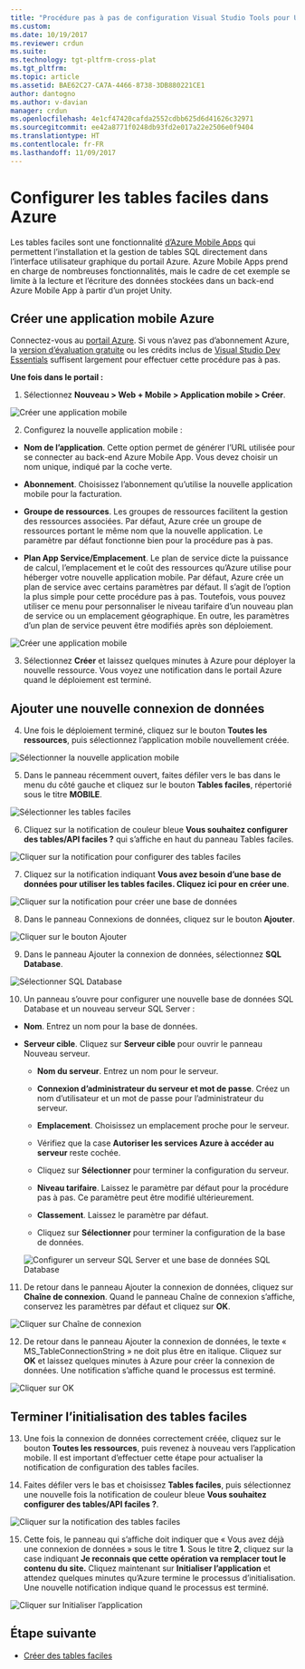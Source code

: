 ```yaml
---
title: "Procédure pas à pas de configuration Visual Studio Tools pour Unity Azure| Microsoft Docs"
ms.custom: 
ms.date: 10/19/2017
ms.reviewer: crdun
ms.suite: 
ms.technology: tgt-pltfrm-cross-plat
ms.tgt_pltfrm: 
ms.topic: article
ms.assetid: BAE62C27-CA7A-4466-8738-3DB880221CE1
author: dantogno
ms.author: v-davian
manager: crdun
ms.openlocfilehash: 4e1cf47420cafda2552cdbb625d6d41626c32971
ms.sourcegitcommit: ee42a8771f0248db93fd2e017a22e2506e0f9404
ms.translationtype: HT
ms.contentlocale: fr-FR
ms.lasthandoff: 11/09/2017
---
```

# <a name="configure-easy-tables-in-azure"></a>Configurer les tables faciles dans Azure

Les tables faciles sont une fonctionnalité [d’Azure Mobile Apps](https://azure.microsoft.com/services/app-service/mobile/) qui permettent l’installation et la gestion de tables SQL directement dans l’interface utilisateur graphique du portail Azure. Azure Mobile Apps prend en charge de nombreuses fonctionnalités, mais le cadre de cet exemple se limite à la lecture et l’écriture des données stockées dans un back-end Azure Mobile App à partir d’un projet Unity.

## <a name="create-a-new-azure-mobile-app"></a>Créer une application mobile Azure

Connectez-vous au [portail Azure](https://ms.portal.azure.com). Si vous n’avez pas d’abonnement Azure, la [version d’évaluation gratuite](https://azure.microsoft.com/en-us/free/) ou les crédits inclus de [Visual Studio Dev Essentials](https://www.visualstudio.com/dev-essentials/) suffisent largement pour effectuer cette procédure pas à pas.

**Une fois dans le portail :**

1. Sélectionnez **Nouveau > Web + Mobile > Application mobile > Créer**.

  ![Créer une application mobile](media/vstu_azure-configure-easy-tables-image1.png)

2. Configurez la nouvelle application mobile :

  * **Nom de l’application**. Cette option permet de générer l’URL utilisée pour se connecter au back-end Azure Mobile App. Vous devez choisir un nom unique, indiqué par la coche verte.

  * **Abonnement**. Choisissez l’abonnement qu’utilise la nouvelle application mobile pour la facturation.

  * **Groupe de ressources**. Les groupes de ressources facilitent la gestion des ressources associées. Par défaut, Azure crée un groupe de ressources portant le même nom que la nouvelle application. Le paramètre par défaut fonctionne bien pour la procédure pas à pas.

  *  **Plan App Service/Emplacement**. Le plan de service dicte la puissance de calcul, l’emplacement et le coût des ressources qu’Azure utilise pour héberger votre nouvelle application mobile. Par défaut, Azure crée un plan de service avec certains paramètres par défaut. Il s’agit de l’option la plus simple pour cette procédure pas à pas. Toutefois, vous pouvez utiliser ce menu pour personnaliser le niveau tarifaire d’un nouveau plan de service ou un emplacement géographique. En outre, les paramètres d’un plan de service peuvent être modifiés après son déploiement.

  ![Créer une application mobile](media/vstu_azure-configure-easy-tables-image2.png)

3. Sélectionnez **Créer** et laissez quelques minutes à Azure pour déployer la nouvelle ressource. Vous voyez une notification dans le portail Azure quand le déploiement est terminé.

## <a name="add-a-new-data-connection"></a>Ajouter une nouvelle connexion de données

4. Une fois le déploiement terminé, cliquez sur le bouton **Toutes les ressources**, puis sélectionnez l’application mobile nouvellement créée.

  ![Sélectionner la nouvelle application mobile](media/vstu_azure-configure-easy-tables-image3.png)

5. Dans le panneau récemment ouvert, faites défiler vers le bas dans le menu du côté gauche et cliquez sur le bouton **Tables faciles**, répertorié sous le titre **MOBILE**.

  ![Sélectionner les tables faciles](media/vstu_azure-configure-easy-tables-image4.png)

6. Cliquez sur la notification de couleur bleue **Vous souhaitez configurer des tables/API faciles ?** qui s’affiche en haut du panneau Tables faciles.

  ![Cliquer sur la notification pour configurer des tables faciles](media/vstu_azure-configure-easy-tables-image5.png)

7. Cliquez sur la notification indiquant **Vous avez besoin d’une base de données pour utiliser les tables faciles. Cliquez ici pour en créer une**.

  ![Cliquer sur la notification pour créer une base de données](media/vstu_azure-configure-easy-tables-image6.png)

8. Dans le panneau Connexions de données, cliquez sur le bouton **Ajouter**.

  ![Cliquer sur le bouton Ajouter](media/vstu_azure-configure-easy-tables-image7.png)

9. Dans le panneau Ajouter la connexion de données, sélectionnez **SQL Database**.

  ![Sélectionner SQL Database](media/vstu_azure-configure-easy-tables-image8.png)

10. Un panneau s’ouvre pour configurer une nouvelle base de données SQL Database et un nouveau serveur SQL Server :

  * **Nom**. Entrez un nom pour la base de données.

  * **Serveur cible**. Cliquez sur **Serveur cible** pour ouvrir le panneau Nouveau serveur.

      * **Nom du serveur**. Entrez un nom pour le serveur.

      * **Connexion d’administrateur du serveur et mot de passe**. Créez un nom d’utilisateur et un mot de passe pour l’administrateur du serveur.

      * **Emplacement**. Choisissez un emplacement proche pour le serveur.

      * Vérifiez que la case **Autoriser les services Azure à accéder au serveur** reste cochée.

      * Cliquez sur **Sélectionner** pour terminer la configuration du serveur.

    * **Niveau tarifaire**. Laissez le paramètre par défaut pour la procédure pas à pas. Ce paramètre peut être modifié ultérieurement.

    * **Classement**. Laissez le paramètre par défaut.

    * Cliquez sur **Sélectionner** pour terminer la configuration de la base de données.

    ![Configurer un serveur SQL Server et une base de données SQL Database](media/vstu_azure-configure-easy-tables-image9.png)

11. De retour dans le panneau Ajouter la connexion de données, cliquez sur **Chaîne de connexion**. Quand le panneau Chaîne de connexion s’affiche, conservez les paramètres par défaut et cliquez sur **OK**.

  ![Cliquer sur Chaîne de connexion](media/vstu_azure-configure-easy-tables-image9.1.png)

12. De retour dans le panneau Ajouter la connexion de données, le texte « MS_TableConnectionString » ne doit plus être en italique. Cliquez sur **OK** et laissez quelques minutes à Azure pour créer la connexion de données. Une notification s’affiche quand le processus est terminé.

  ![Cliquer sur OK](media/vstu_azure-configure-easy-tables-image9.2.png)

## <a name="complete-the-easy-table-initialization"></a>Terminer l’initialisation des tables faciles

13. Une fois la connexion de données correctement créée, cliquez sur le bouton **Toutes les ressources**, puis revenez à nouveau vers l’application mobile. Il est important d’effectuer cette étape pour actualiser la notification de configuration des tables faciles.

14. Faites défiler vers le bas et choisissez **Tables faciles**, puis sélectionnez une nouvelle fois la notification de couleur bleue **Vous souhaitez configurer des tables/API faciles ?**.

  ![Cliquer sur la notification des tables faciles](media/vstu_azure-configure-easy-tables-image5.png)

15. Cette fois, le panneau qui s’affiche doit indiquer que « Vous avez déjà une connexion de données » sous le titre **1**. Sous le titre **2**, cliquez sur la case indiquant **Je reconnais que cette opération va remplacer tout le contenu du site.** Cliquez maintenant sur **Initialiser l’application** et attendez quelques minutes qu’Azure termine le processus d’initialisation. Une nouvelle notification indique quand le processus est terminé.

  ![Cliquer sur Initialiser l’application](media/vstu_azure-configure-easy-tables-image10.png)

## <a name="next-step"></a>Étape suivante

* [Créer des tables faciles](visual-studio-tools-for-unity-azure-setup.md)
